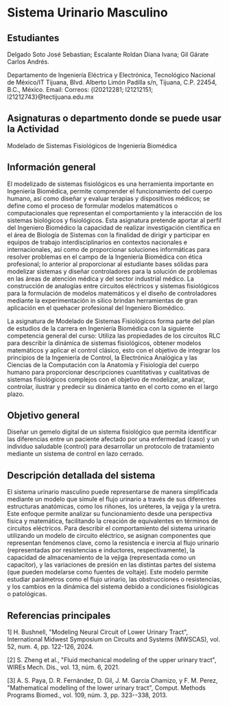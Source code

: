 

# Sistema Urinario Masculino

## Estudiantes
Delgado Soto José Sebastian;
Escalante Roldan Diana Ivana;
Gil Gárate Carlos Andrés. 

Departamento de Ingeniería Eléctrica y Electrónica, Tecnológico Nacional de México/IT Tijuana, Blvd. Alberto Limón Padilla s/n, Tijuana, C.P. 22454, B.C., México. Email: Correos: {l20212281; l21212151; l21212743}@tectijuana.edu.mx

## Asignaturas o departmento donde se puede usar la Actividad
Modelado de Sistemas Fisiológicos de Ingeniería Biomédica

## Información general
El modelizado de sistemas fisiológicos es una herramienta importante en Ingeniería Biomédica, permite comprender el funcionamiento del cuerpo humano, así como diseñar y evaluar terapias y dispositivos médicos; se define como el proceso de formular modelos matemáticos o computacionales que representan el comportamiento y la interacción de los sistemas biológicos y fisiológicos. Esta asignatura pretende aportar al perfil del Ingeniero Biomédico la capacidad de realizar investigación científica en el área de Biología de Sistemas con la finalidad de dirigir y participar en equipos de trabajo interdisciplinarios en contextos nacionales e internacionales, así como de proporcionar soluciones informáticas para resolver problemas en el campo de la Ingeniería Biomédica con ética profesional; lo anterior al proporcionar al estudiante bases sólidas para modelizar sistemas y diseñar controladores para la solución de problemas en las áreas de atención médica y del sector industrial médico. La construcción de analogías entre circuitos eléctricos y sistemas fisiológicos para la formulación de modelos matemáticos y el diseño de controladores mediante la experimentación in silico brindan herramientas de gran aplicación en el quehacer profesional del Ingeniero Biomédico.

La asignatura de Modelado de Sistemas Fisiológicos forma parte del plan de estudios de la carrera en Ingeniería Biomédica con la siguiente competencia general del curso: Utiliza las propiedades de los circuitos RLC para describir la dinámica de sistemas fisiológicos, obtener modelos matemáticos y aplicar el control clásico, esto con el objetivo de integrar los principios de la Ingeniería de Control, la Electrónica Analógica y las Ciencias de la Computación con la Anatomía y Fisiología del cuerpo humano para proporcionar descripciones cuantitativas y cualitativas de sistemas fisiológicos complejos con el objetivo de modelizar, analizar, controlar, ilustrar y predecir su dinámica tanto en el corto como en el largo plazo.

## Objetivo general
Diseñar un gemelo digital de un sistema fisiológico que permita identificar las diferencias entre un paciente afectado por una enfermedad (caso) y un individuo saludable (control) para desarrollar un protocolo de tratamiento mediante un sistema de control en lazo cerrado.

## Descripción detallada del sistema
El sistema urinario masculino puede representarse de manera simplificada mediante un modelo que simule el flujo urinario a través de sus diferentes estructuras anatómicas, como los riñones, los uréteres, la vejiga y la uretra. Este enfoque permite analizar su funcionamiento desde una perspectiva física y matemática, facilitando la creación de equivalentes en términos de circuitos eléctricos. Para describir el comportamiento del sistema urinario utilizando un modelo de circuito eléctrico, se asignan componentes que representan fenómenos clave, como la resistencia e inercia al flujo urinario (representadas por resistencias e inductores, respectivamente), la capacidad de almacenamiento de la vejiga (representada como un capacitor), y las variaciones de presión en las distintas partes del sistema (que pueden modelarse como fuentes de voltaje). Este modelo permite estudiar parámetros como el flujo urinario, las obstrucciones o resistencias, y los cambios en la dinámica del sistema debido a condiciones fisiológicas o patológicas.

## Referencias principales
1] H. Bushnell, "Modeling Neural Circuit of Lower Urinary Tract", International Midwest Symposium on Circuits and Systems (MWSCAS), vol. 52, num. 4, pp. 122-126, 2024.

[2] S. Zheng et al., "Fluid mechanical modeling of the upper urinary tract", WIREs Mech. Dis., vol. 13, núm. 6, 2021.

[3] A. S. Paya, D. R. Fernández, D. Gil, J. M. Garcia Chamizo, y F. M. Perez, "Mathematical modelling of the lower urinary tract", Comput. Methods Programs Biomed., vol. 109, núm. 3, pp. 323--338, 2013.

